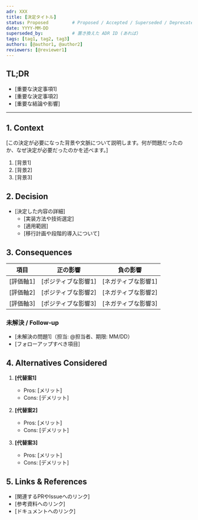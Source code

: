 ```yaml
---
adr: XXX
title: [決定タイトル]
status: Proposed         # Proposed / Accepted / Superseded / Deprecated
date: YYYY-MM-DD
superseded_by:           # 置き換えた ADR ID (あれば)
tags: [tag1, tag2, tag3]
authors: [@author1, @author2]
reviewers: [@reviewer1]
---
```


## TL;DR

- [重要な決定事項1]
- [重要な決定事項2]
- [重要な結論や影響]

---

## 1. Context

[この決定が必要になった背景や文脈について説明します。何が問題だったのか、なぜ決定が必要だったのかを述べます。]

1. [背景1]
2. [背景2]
3. [背景3]

## 2. Decision

- [決定した内容の詳細]
  - [実装方法や技術選定]
  - [適用範囲]
  - [移行計画や段階的導入について]

## 3. Consequences

| 項目      | 正の影響            | 負の影響            |
| --------- | ------------------- | ------------------- |
| [評価軸1] | [ポジティブな影響1] | [ネガティブな影響1] |
| [評価軸2] | [ポジティブな影響2] | [ネガティブな影響2] |
| [評価軸3] | [ポジティブな影響3] | [ネガティブな影響3] |

### 未解決 / Follow‑up

- [未解決の問題1]（担当: @担当者、期限: MM/DD）
- [フォローアップすべき項目]

## 4. Alternatives Considered

1. **[代替案1]**

   - Pros: [メリット]
   - Cons: [デメリット]

2. **[代替案2]**

   - Pros: [メリット]
   - Cons: [デメリット]

3. **[代替案3]**
   - Pros: [メリット]
   - Cons: [デメリット]

## 5. Links & References

- [関連するPRやIssueへのリンク]
- [参考資料へのリンク]
- [ドキュメントへのリンク]
